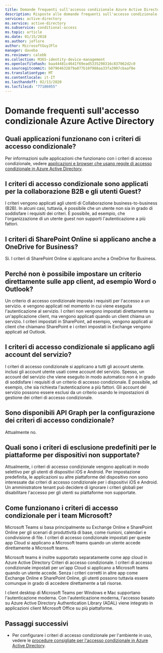 ```yaml
---
title: Domande frequenti sull'accesso condizionale Azure Active Directory | Microsoft Docs
description: Risposte alle domande frequenti sull'accesso condizionale in Azure Active Directory.
services: active-directory
ms.service: active-directory
ms.subservice: conditional-access
ms.topic: article
ms.date: 01/15/2018
ms.author: joflore
author: MicrosoftGuyJFlo
manager: daveba
ms.reviewer: calebb
ms.collection: M365-identity-device-management
ms.openlocfilehash: baa44481c4641f69ead5335298316c837062d2c0
ms.sourcegitcommit: b07964632879a077b10f988aa33fa3907cbaaf0e
ms.translationtype: MT
ms.contentlocale: it-IT
ms.lasthandoff: 02/13/2020
ms.locfileid: "77186055"
---
```

# <a name="azure-active-directory-conditional-access-faqs"></a>Domande frequenti sull'accesso condizionale Azure Active Directory

## <a name="which-applications-work-with-conditional-access-policies"></a>Quali applicazioni funzionano con i criteri di accesso condizionale?

Per informazioni sulle applicazioni che funzionano con i criteri di accesso condizionale, vedere [applicazioni e browser che usano regole di accesso condizionale in Azure Active Directory](concept-conditional-access-cloud-apps.md).

## <a name="are-conditional-access-policies-enforced-for-b2b-collaboration-and-guest-users"></a>I criteri di accesso condizionale sono applicati per la collaborazione B2B e gli utenti Guest?

I criteri vengono applicati agli utenti di Collaborazione business-to-business (B2B). In alcuni casi, tuttavia, è possibile che un utente non sia in grado di soddisfare i requisiti dei criteri. È possibile, ad esempio, che l'organizzazione di un utente guest non supporti l'autenticazione a più fattori. 

## <a name="does-a-sharepoint-online-policy-also-apply-to-onedrive-for-business"></a>I criteri di SharePoint Online si applicano anche a OneDrive for Business?

Sì. I criteri di SharePoint Online si applicano anche a OneDrive for Business.

## <a name="why-cant-i-set-a-policy-directly-on-client-apps-like-word-or-outlook"></a>Perché non è possibile impostare un criterio direttamente sulle app client, ad esempio Word o Outlook?

Un criterio di accesso condizionale imposta i requisiti per l'accesso a un servizio. e vengono applicati nel momento in cui viene eseguita l'autenticazione al servizio. I criteri non vengono impostati direttamente su un'applicazione client, ma vengono applicati quando un client chiama un servizio. I criteri impostati in SharePoint, ad esempio, vengono applicati ai client che chiamano SharePoint e i criteri impostati in Exchange vengono applicati ad Outlook.

## <a name="does-a-conditional-access-policy-apply-to-service-accounts"></a>I criteri di accesso condizionale si applicano agli account del servizio?

I criteri di accesso condizionale si applicano a tutti gli account utente. inclusi gli account utente usati come account del servizio. Spesso, un account del servizio che viene eseguito in modo automatico non è in grado di soddisfare i requisiti di un criterio di accesso condizionale. È possibile, ad esempio, che sia richiesta l'autenticazione a più fattori. Gli account del servizio possono essere esclusi da un criterio usando le impostazioni di gestione dei criteri di accesso condizionale. 

## <a name="are-graph-apis-available-for-configuring-conditional-access-policies"></a>Sono disponibili API Graph per la configurazione dei criteri di accesso condizionale?

Attualmente no. 

## <a name="what-is-the-default-exclusion-policy-for-unsupported-device-platforms"></a>Quali sono i criteri di esclusione predefiniti per le piattaforme per dispositivi non supportate?

Attualmente, i criteri di accesso condizionale vengono applicati in modo selettivo per gli utenti di dispositivi iOS e Android. Per impostazione predefinita, le applicazioni su altre piattaforme del dispositivo non sono interessate dai criteri di accesso condizionale per i dispositivi iOS e Android. Un amministratore tenant può decidere di ignorare i criteri globali per disabilitare l'accesso per gli utenti su piattaforme non supportate.

## <a name="how-do-conditional-access-policies-work-for-microsoft-teams"></a>Come funzionano i criteri di accesso condizionale per i team Microsoft?

Microsoft Teams si basa principalmente su Exchange Online e SharePoint Online per gli scenari di produttività di base, come riunioni, calendari e condivisione di file. I criteri di accesso condizionale impostati per queste app Cloud si applicano a Microsoft teams quando un utente accede direttamente a Microsoft teams.

Microsoft teams è inoltre supportato separatamente come app cloud in Azure Active Directory Criteri di accesso condizionale. I criteri di accesso condizionale impostati per un'app Cloud si applicano a Microsoft teams quando un utente accede. Senza i criteri corretti in altre app come Exchange Online e SharePoint Online, gli utenti possono tuttavia essere comunque in grado di accedere direttamente a tali risorse.

I client desktop di Microsoft Teams per Windows e Mac supportano l'autenticazione moderna. Con l'autenticazione moderna, l'accesso basato su Azure Active Directory Authentication Library (ADAL) viene integrato in applicazioni client Microsoft Office su più piattaforme.

## <a name="next-steps"></a>Passaggi successivi

- Per configurare i criteri di accesso condizionale per l'ambiente in uso, vedere le [procedure consigliate per l'accesso condizionale in Azure Active Directory](best-practices.md). 
